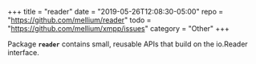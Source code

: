 +++
title    = "reader"
date     = "2019-05-26T12:08:30-05:00"
repo     = "https://github.com/mellium/reader"
todo     = "https://github.com/mellium/xmpp/issues"
category = "Other"
+++

Package **`reader`** contains small, reusable APIs that build on the io.Reader
interface.
